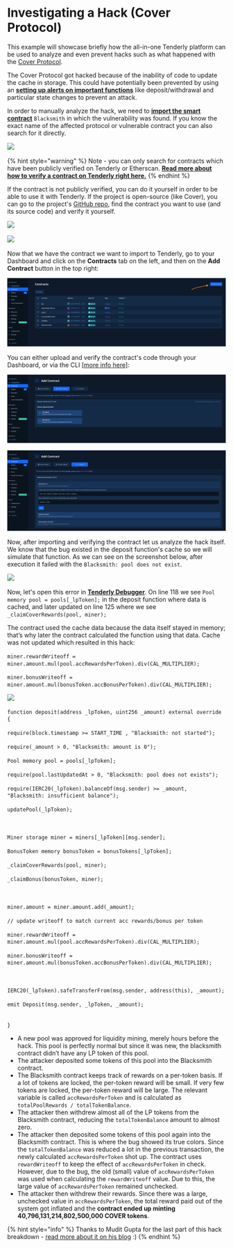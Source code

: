 # Investigating a Hack (Cover Protocol)

This example will showcase briefly how the all-in-one Tenderly platform can be used to analyze and even prevent hacks such as what happened with the [Cover Protocol](https://twitter.com/CoverProtocol).

The Cover Protocol got hacked because of the inability of code to update the cache in storage. This could have potentially been prevented by using an [**setting up alerts on important functions**](broken-reference) like deposit/withdrawal and particular state changes to prevent an attack.&#x20;

In order to manually analyze the hack, we need to [**import the smart contract**](../../monitoring/smart-contracts/) `Blacksmith` in which the vulnerability was found. If you know the exact name of the affected protocol or vulnerable contract you can also search for it directly.

![](https://lh3.googleusercontent.com/BVJobjB-JHrSGyTHuC7v3cPLBbaUnNJH3pda8uJrHU2qCSV6ms-84BC614vdozpemjg5FO8J4cu-B9RjTTLfYWRQyBneYVBbLy5fv5\_OQA1N-svrza9ZF6Q6xsUA5o37YyYPnaP4)

{% hint style="warning" %}
Note - you can only search for contracts which have been publicly verified on Tenderly or Etherscan. [**Read more about how to verify a contract on Tenderly right here.**](../../monitoring/smart-contract-verification/verifying-a-smart-contract.md)
{% endhint %}

If the contract is not publicly verified, you can do it yourself in order to be able to use it with Tenderly. If the project is open-source (like Cover), you can go to the project's [GitHub repo](https://github.com/CoverProtocol/cover-token-mining), find the contract you want to use (and its source code) and verify it yourself.

![](https://lh4.googleusercontent.com/vWVW6dAj1J6d83juyoXZ3cR9DTMmVgXu9PYHUUL4\_Mv5LRAJ8wnXSckv72tEv-C96zOeutweZaLAx4OEaVBon1PkZOGMBmPwKLlTBJuPEAaPkZSDjwwtip3Kzx1d8B-UzYA7wRkE)

![](https://lh4.googleusercontent.com/C6BHcXHp8NHQmkb7kJP2vwNDi86mVgb-GyHb5Fp9OtddF3anpTTCdkERiNXAGYXnuhippPJKPuxf6a9RW1GIu91nECQWoV033C7gg1GHnz5tsoEP3BkkcMMiAHDCUspbmMz-BVUf)

Now that we have the contract we want to import to Tenderly, go to your Dashboard and click on the **Contracts** tab on the left, and then on the **Add Contract** button in the top right:

![](<../../.gitbook/assets/Screenshot 2021-12-01 at 10.28.37.png>)

You can either upload and verify the contract's code through your Dashboard, or via the CLI [\[more info here\]](../../monitoring/smart-contract-verification/verifying-a-smart-contract.md):

![](<../../.gitbook/assets/Screenshot 2021-12-01 at 10.30.25.png>)

![](<../../.gitbook/assets/Screenshot 2021-12-01 at 10.30.30.png>)

Now, after importing and verifying the contract let us analyze the hack itself. We know that the bug existed in the deposit function's cache so we will simulate that function. As we can see on the screenshot below, after execution it failed with the `Blacksmith: pool does not exist`.

![](https://lh5.googleusercontent.com/JlFsuawkRAxjCnd7sHefFA9n-WpUOPMWIlnXb\_IBOrdvQI8OFvRvTsWPH02p9qy1tmqDf8HnwVgJM2hK3x2iAmvWXNLj-qNLqDzyUmBBG4nbRAmkjfkpRGkh8748cFr052jEoaBL)

Now, let's open this error in [**Tenderly Debugger**](./). On line 118 we see `Pool memory pool = pools[_lpToken];` in the deposit function where data is cached, and later updated on line 125 where we see `_claimCoverRewards(pool, miner);`&#x20;

The contract used the cache data because the data itself stayed in memory; that’s why later the contract calculated the function using that data. Cache was not updated which resulted in this hack:

`miner.rewardWriteoff = miner.amount.mul(pool.accRewardsPerToken).div(CAL_MULTIPLIER);`&#x20;

`miner.bonusWriteoff = miner.amount.mul(bonusToken.accBonusPerToken).div(CAL_MULTIPLIER);`

![](https://lh3.googleusercontent.com/6jPAgWs9ZLNkM7PzW\_g-0kR0Wy5kYMtk80huWk\_KzsfpF7WBTrhE3VIWvPTI0bwVQmR25TLsARV-Ea3f2mK\_kwcYESQEjxKebHv19YbNEuG-Jr0MJQ4t\_LsxV-Q83rB\_SC1NGV1v)

```
function deposit(address _lpToken, uint256 _amount) external override {

require(block.timestamp >= START_TIME , "Blacksmith: not started");

require(_amount > 0, "Blacksmith: amount is 0");

Pool memory pool = pools[_lpToken];

require(pool.lastUpdatedAt > 0, "Blacksmith: pool does not exists");

require(IERC20(_lpToken).balanceOf(msg.sender) >= _amount, "Blacksmith: insufficient balance");

updatePool(_lpToken);



Miner storage miner = miners[_lpToken][msg.sender];

BonusToken memory bonusToken = bonusTokens[_lpToken];

_claimCoverRewards(pool, miner);

_claimBonus(bonusToken, miner);



miner.amount = miner.amount.add(_amount);

// update writeoff to match current acc rewards/bonus per token

miner.rewardWriteoff = miner.amount.mul(pool.accRewardsPerToken).div(CAL_MULTIPLIER);

miner.bonusWriteoff = miner.amount.mul(bonusToken.accBonusPerToken).div(CAL_MULTIPLIER);



IERC20(_lpToken).safeTransferFrom(msg.sender, address(this), _amount);

emit Deposit(msg.sender, _lpToken, _amount);


}
```

* A new pool was approved for liquidity mining, merely hours before the hack. This pool is perfectly normal but since it was new, the blacksmith contract didn’t have any LP token of this pool.
* The attacker deposited some tokens of this pool into the Blacksmith contract.
* The Blacksmith contract keeps track of rewards on a per-token basis. If a lot of tokens are locked, the per-token reward will be small. If very few tokens are locked, the per-token reward will be large. The relevant variable is called `accRewardsPerToken` and is calculated as `totalPoolRewards / totalTokenBalance`.
* The attacker then withdrew almost all of the LP tokens from the Blacksmith contract, reducing the `totalTokenBalance` amount to almost zero.
* The attacker then deposited some tokens of this pool again into the Blacksmith contract. This is where the bug showed its true colors. Since the `totalTokenBalance` was reduced a lot in the previous transaction, the newly calculated `accRewardsPerToken` shot up. The contract uses `rewardWriteoff` to keep the effect of `accRewardsPerToken` in check. However, due to the bug, the old (small) value of `accRewardsPerToken` was used when calculating the `rewardWriteoff` value. Due to this, the large value of `accRewardsPerToken` remained unchecked.
* The attacker then withdrew their rewards. Since there was a large, unchecked value in `accRewardsPerToken`, the total reward paid out of the system got inflated and the **contract ended up minting 40,796,131,214,802,500,000 COVER tokens**.

{% hint style="info" %}
Thanks to Mudit Gupta for the last part of this hack breakdown - [read more about it on his blog](https://mudit.blog/cover-protocol-hack-analysis-tokens-minted-exploit/) :)
{% endhint %}
